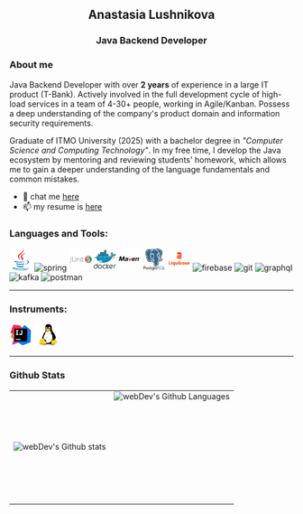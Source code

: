 <h2 align="center">Anastasia Lushnikova</h2>
<h3 align="center">Java Backend Developer</h3>



<h3 align="left">About me</h3>
Java Backend Developer with over <b>2 years</b> of experience in a large IT product (T-Bank). Actively involved in the full development cycle of high-load services in a team of 4-30+ people, working in Agile/Kanban. Possess a deep understanding of the company's product domain and information security requirements.

Graduate of ITMO University (2025) with a bachelor degree in _"Computer Science and Computing Technology"_. In my free time, I develop the Java ecosystem by mentoring and reviewing students' homework, which allows me to gain a deeper understanding of the language fundamentals and common mistakes.

- 💬 chat me [here](https://t.me/runtik0)
- 📫 my resume is [here](https://drive.google.com/file/d/1NWk_RSHhKQ0VI0R6rLjIfKrjUdTPq04J/view?usp=sharing)

<h3 align="left">Languages and Tools:</h3>
<p align="left"> 
     <img src="https://raw.githubusercontent.com/devicons/devicon/master/icons/java/java-original.svg" alt="java" width="40" height="40"/>
     <img src="https://www.vectorlogo.zone/logos/springio/springio-icon.svg" alt="spring" width="40" height="40"/>
    <img src="https://github.com/devicons/devicon/blob/master/icons/junit/junit-original-wordmark.svg" title="junit" alt="junit" width="40" height="40"/>
    <img src="https://raw.githubusercontent.com/devicons/devicon/master/icons/docker/docker-original-wordmark.svg" alt="docker" width="40" height="40"/>
    <img src="https://github.com/devicons/devicon/blob/master/icons/maven/maven-original-wordmark.svg" title="maven" alt="maven" width="40" height="40"/>
     <img src="https://raw.githubusercontent.com/devicons/devicon/master/icons/postgresql/postgresql-original-wordmark.svg" alt="postgresql" width="40" height="40"/>
    <img src="https://github.com/devicons/devicon/blob/master/icons/liquibase/liquibase-original-wordmark.svg" title="liquibase" alt="liquibase" width="40" height="40"/>
     <img src="https://www.vectorlogo.zone/logos/firebase/firebase-icon.svg" alt="firebase" width="40" height="40"/>
    <img src="https://www.vectorlogo.zone/logos/git-scm/git-scm-icon.svg" alt="git" width="40" height="40"/> 
    <img src="https://www.vectorlogo.zone/logos/graphql/graphql-icon.svg" alt="graphql" width="40" height="40"/>  
    <img src="https://www.vectorlogo.zone/logos/apache_kafka/apache_kafka-icon.svg" alt="kafka" width="40" height="40"/>
    <img src="https://www.vectorlogo.zone/logos/getpostman/getpostman-icon.svg" alt="postman" width="40" height="40"/>
 </p>
 
---

<h3 align="left">Instruments:</h3>

<div>
  <img src="https://github.com/devicons/devicon/blob/master/icons/intellij/intellij-original.svg" title="Intellij Idea" alt="Intellij Idea" width="40" height="40"/>&nbsp
  <img src="https://github.com/devicons/devicon/blob/master/icons/linux/linux-original.svg" title="linux" alt="linux" width="40" height="40"/>&nbsp
</div>

---

<h3 align="left">Github Stats</h3>

<table>
  <tr>
    <td>
      <img align="left" src="http://github-readme-streak-stats.herokuapp.com?user=NastyaLush&theme=dark&background=000000" alt="webDev's Github stats" />
    </td>
    <td>
      <img height="195px" align="right" alt="webDev's Github Languages" src="https://github-readme-stats-sigma-five.vercel.app/api/top-langs/?username=NastyaLush&layout=compact&theme=vision-friendly-dark" />
    </td>
  </tr>
</table>


